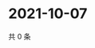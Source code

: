 # 2021-10-07

共 0 条

<!-- BEGIN WEIBO -->
<!-- 最后更新时间 Thu Oct 07 2021 08:49:07 GMT+0800 (China Standard Time) -->

<!-- END WEIBO -->
